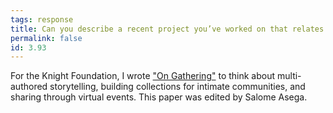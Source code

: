 ```yaml
---
tags: response
title: Can you describe a recent project you’ve worked on that relates to interaction design?
permalink: false
id: 3.93
---
```


For the Knight Foundation, I wrote ["On Gathering"](https://www.shiftspace.pub/on-gathering-mindy-seu) to think about multi-authored storytelling, building collections for intimate communities, and sharing through virtual events. This paper was edited by Salome Asega.